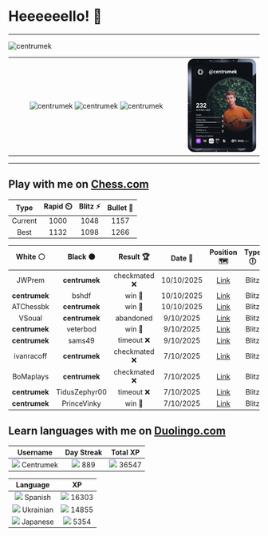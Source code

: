 # Heeeeeello! 👋

----

<div>
    <img
        src="https://komarev.com/ghpvc/?username=centrumek&label=visitors&color=0e75b6&style=flat"
        alt="centrumek"
    />
</div>

<table>
  <tbody>
    <tr>
      <td align="center" width="70%" colspan="2">
        <img 
            src="https://github-readme-stats.vercel.app/api?username=centrumek&show_icons=true&count_private=true&theme=dark&hide_border=true&hide=issues,contribs&bg_color=00000000"
            alt="centrumek"
          />
        <img
            src="https://github-readme-stats.vercel.app/api/top-langs/?username=centrumek&layout=compact&hide_border=true&theme=dark&bg_color=00000000&langs_count=6&exclude_repo=air-statistic-app"
            alt="centrumek"
        />
        <img 
            src="https://github-readme-streak-stats.herokuapp.com?user=centrumek&theme=dark&hide_border=true&background=FFFFFF00"
            alt="centrumek"
        />
      </td>
      <td width="30%" rowspan="2">
        <a href="https://app.daily.dev/centrumek">
          <img
            src="./devcard.svg"
            alt="centrumek"
          />
        </a>
      </td>
    </tr>
  </tbody>
</table>

---

## Play with me on [Chess.com](https://www.chess.com/member/centrumek)

<div align="center">
<!--START_SECTION:chessStats-->
<!-- Automatically generated with https://github.com/Balastrong/chess-stats-action -->

| Type | Rapid ⏲️ | Blitz ⚡ | Bullet 🔫 |
|:---:|:---:|:---:|:---:|
| Current | 1000 | 1048 | 1157 |
| Best | 1132 | 1098 | 1266 |

| White ⚪ | Black ⚫ | Result 🏆 | Date 📅 | Position 🗺️ | Type 🕕 |
|:---:|:---:|:---:|:---:|:---:|:---:|
| JWPrem | **centrumek** | checkmated ❌ | 10/10/2025 | <a href="http://www.ee.unb.ca/cgi-bin/tervo/fen.pl?select=1n2r1k1/rbp1bpQ1/p2p4/3P3p/1PP3p1/6P1/PBB2P1P/4R1K1 b - - 0 25">Link</a> | Blitz |
| **centrumek** | bshdf | win 🥇 | 10/10/2025 | <a href="http://www.ee.unb.ca/cgi-bin/tervo/fen.pl?select=8/1P6/8/5k2/P4p2/5K2/1P6/7B b - - 0 53">Link</a> | Blitz |
| ATChessbk | **centrumek** | win 🥇 | 10/10/2025 | <a href="http://www.ee.unb.ca/cgi-bin/tervo/fen.pl?select=2k5/pp1b1p2/2p4r/8/4P3/2Pr4/PP5K/R4q2 w - - 0 29">Link</a> | Blitz |
| VSoual | **centrumek** | abandoned  | 9/10/2025 | <a href="http://www.ee.unb.ca/cgi-bin/tervo/fen.pl?select=8/8/ppkp3R/2p2p1p/3n1P2/8/PPP3NP/1K5R b - - 0 31">Link</a> | Blitz |
| **centrumek** | veterbod | win 🥇 | 9/10/2025 | <a href="http://www.ee.unb.ca/cgi-bin/tervo/fen.pl?select=1k6/2p5/1p6/1P1B1K2/7p/6b1/R5P1/8 b - - 0 43">Link</a> | Blitz |
| **centrumek** | sams49 | timeout ❌ | 9/10/2025 | <a href="http://www.ee.unb.ca/cgi-bin/tervo/fen.pl?select=8/5Bk1/3p2P1/3Pb3/8/3K4/8/8 w - - 40 84">Link</a> | Blitz |
| ivanracoff | **centrumek** | checkmated ❌ | 7/10/2025 | <a href="http://www.ee.unb.ca/cgi-bin/tervo/fen.pl?select=r3r3/k1Q5/pp2q3/7p/4P2P/2N5/1PP3P1/2KR3R b - - 0 29">Link</a> | Blitz |
| BoMaplays | **centrumek** | checkmated ❌ | 7/10/2025 | <a href="http://www.ee.unb.ca/cgi-bin/tervo/fen.pl?select=1r5r/k1p1p3/4P3/Q2B3p/p2P4/P1P1q3/1P6/1K1R3R b - - 4 36">Link</a> | Blitz |
| **centrumek** | TidusZephyr00 | timeout ❌ | 7/10/2025 | <a href="http://www.ee.unb.ca/cgi-bin/tervo/fen.pl?select=8/8/7P/3k4/3p4/4pR2/3K4/8 w - - 0 55">Link</a> | Blitz |
| **centrumek** | PrinceVinky | win 🥇 | 7/10/2025 | <a href="http://www.ee.unb.ca/cgi-bin/tervo/fen.pl?select=8/4P3/3R4/5k2/5P2/6P1/7P/2K5 b - - 0 54">Link</a> | Blitz |

<!--END_SECTION:chessStats-->
</div>

## Learn languages with me on [Duolingo.com](https://www.duolingo.com/profile/Centrumek)

<div align="center">
<!--START_SECTION:duolingoStats-->
<!-- Automatically generated with https://github.com/centrumek/duolingo-readme-stats-->

| Username | Day Streak | Total XP |
|:---:|:---:|:---:|
| <img src="https://raw.githubusercontent.com/centrumek/duolingo-readme-stats/main/assets/duolingo.png" height="12"> Centrumek | <img src="https://raw.githubusercontent.com/centrumek/duolingo-readme-stats/main/assets/streakinactive.svg" height="12"> 889 | <img src="https://raw.githubusercontent.com/centrumek/duolingo-readme-stats/main/assets/xp.svg" height="12"> 36547 |

| Language | XP |
|:---:|:---:|
| <img src="https://raw.githubusercontent.com/centrumek/duolingo-readme-stats/main/assets/langs/spanish.svg" height="12"> Spanish | <img src="https://raw.githubusercontent.com/centrumek/duolingo-readme-stats/main/assets/xp.svg" height="12"> 16303 |
| <img src="https://raw.githubusercontent.com/centrumek/duolingo-readme-stats/main/assets/langs/ukrainian.svg" height="12"> Ukrainian | <img src="https://raw.githubusercontent.com/centrumek/duolingo-readme-stats/main/assets/xp.svg" height="12"> 14855 |
| <img src="https://raw.githubusercontent.com/centrumek/duolingo-readme-stats/main/assets/langs/japanese.svg" height="12"> Japanese | <img src="https://raw.githubusercontent.com/centrumek/duolingo-readme-stats/main/assets/xp.svg" height="12"> 5354 |

<!--END_SECTION:duolingoStats-->
</div>
<!--
**centrumek/centrumek** is a ✨ _special_ ✨ repository because its `README.md` (this file) appears on your GitHub profile.

Here are some ideas to get you started:

- 🔭 I’m currently working on ...
- 🌱 I’m currently learning ...
- 👯 I’m looking to collaborate on ...
- 🤔 I’m looking for help with ...
- 💬 Ask me about ...
- 📫 How to reach me: ...
- 😄 Pronouns: ...
- ⚡ Fun fact: ...
-->
